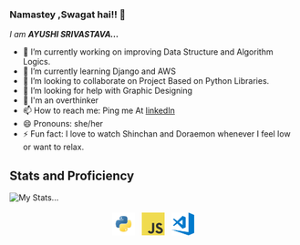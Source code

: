 ### Namastey ,Swagat hai!! 👋
*I am ***AYUSHI SRIVASTAVA...****

- 🔭 I’m currently working on improving Data Structure and Algorithm Logics. 
- 🌱 I’m currently learning Django and AWS
- 👯 I’m looking to collaborate on Project Based on Python Libraries.
- 🤔 I’m looking for help with Graphic Designing 
- 💬 I'm an overthinker 
- 📫 How to reach me: Ping me At [linkedIn](https://www.linkedin.com/in/ayushi-srivastava-a3ba371b0/)
- 😄 Pronouns: she/her
- ⚡ Fun fact: I love to watch Shinchan and Doraemon whenever I feel low or want to relax.

## Stats and Proficiency

![My Stats...](https://github-readme-stats.vercel.app/api?username=Ayushi0901&&show_icons=true&title_color=ffffff&icon_color=bb2acf&text_color=daf7dc&bg_color=FFFF00)

<p align="center">
<img src="https://raw.githubusercontent.com/github/explore/80688e429a7d4ef2fca1e82350fe8e3517d3494d/topics/python/python.png" alt="Python" height="40" style="vertical-align:top; margin:4px">
<img src="https://raw.githubusercontent.com/github/explore/80688e429a7d4ef2fca1e82350fe8e3517d3494d/topics/javascript/javascript.png" alt="Javascript" height="40" style="vertical-align:top; margin:4px">
<img src="https://raw.githubusercontent.com/github/explore/80688e429a7d4ef2fca1e82350fe8e3517d3494d/topics/visual-studio-code/visual-studio-code.png" alt="VS Code" height="40" style="vertical-align:top; margin:4px">
</p>
